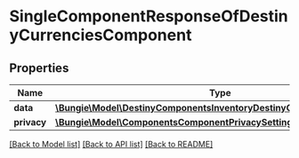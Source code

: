 # SingleComponentResponseOfDestinyCurrenciesComponent

## Properties
Name | Type | Description | Notes
------------ | ------------- | ------------- | -------------
**data** | [**\Bungie\Model\DestinyComponentsInventoryDestinyCurrenciesComponent**](DestinyComponentsInventoryDestinyCurrenciesComponent.md) |  | [optional] 
**privacy** | [**\Bungie\Model\ComponentsComponentPrivacySetting**](ComponentsComponentPrivacySetting.md) |  | [optional] 

[[Back to Model list]](../README.md#documentation-for-models) [[Back to API list]](../README.md#documentation-for-api-endpoints) [[Back to README]](../README.md)


